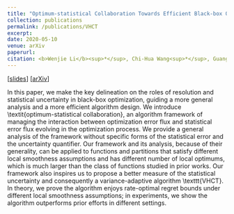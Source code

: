 ```yaml
---
title: "Optimum-statistical Collaboration Towards Efficient Black-box Optimization"
collection: publications
permalink: /publications/VHCT
excerpt: 
date: 2020-05-10
venue: arXiv
paperurl:
citation: <b>Wenjie Li</b><sup>*</sup>, Chi-Hua Wang<sup>*</sup>, Guang Cheng.
---
```

[[slides]()] [[arXiv](https://arxiv.org/abs/2106.09215)]

 In this paper, we make the key delineation on the roles of resolution and statistical uncertainty in black-box optimization, guiding a more general analysis and a more efficient algorithm design. We introduce \textit{optimum-statistical collaboration}, an algorithm framework of managing the interaction between optimization error flux and statistical error flux evolving in the optimization process. We provide a general analysis of the framework without specific forms of the statistical error and the uncertainty quantifier. Our framework and its analysis, because of their generality, can be applied to functions and partitions that satisfy different local smoothness assumptions and has different number of local optimums, which is much larger than the class of functions studied in prior works. Our framework also inspires us to propose a better measure of the statistical uncertainty and consequently a variance-adaptive algorithm \texttt{VHCT}. In theory, we prove the algorithm enjoys rate-optimal regret bounds under different local smoothness assumptions; in experiments, we show the algorithm outperforms prior efforts in different settings.
